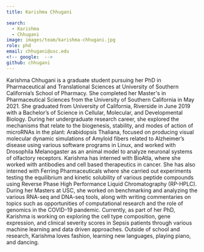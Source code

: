 ```yaml
---
title: Karishma Chhugani

search:
  - Karishma
  - Chhugani
image: images/team/karishma-chhugani.jpg
role: phd
email: chhugani@usc.edu
<!-- google:  -->
github: chhugani
---
```


Karishma Chhugani is a graduate student pursuing her PhD in Pharmaceutical and Translational Sciences at University of Southern California’s School of Pharmacy. She completed her Master's in Pharmaceutical Sciences from the University of Southern California in May 2021. She graduated from University of California, Riverside in June 2019 with a Bachelor’s of Science in Cellular, Molecular, and Developmental Biology. During her undergraduate research career, she explored the mechanisms that relate to the biogenesis, stability, and modes of action of microRNAs in the plant: Arabidopsis Thaliana, focused on producing visual molecular dynamic simulations of Amyloid fibers related to Alzheimer’s disease using various software programs in Linux, and worked with Drosophila Melanogaster as an animal model to analyze neuronal systems of olfactory receptors. Karishma has interned with BioAtla, where she worked with antibodies and cell based therapeutics in cancer. She has also interned with Ferring Pharmaceuticals where she carried out experiments testing the equilibrium and kinetic solubility of various peptide compounds using Reverse Phase High Performance Liquid Chromatography (RP-HPLC). During her Masters at USC, she worked on benchmarking and analyzing the various RNA-seq and DNA-seq tools, along with writing commentaries on topics such as opportunities of computational research and the role of genomics in the COVID-19 pandemic. Currently, as part of her PhD, Karishma is working on exploring the cell type composition, gene expression, and clinical severity scores in Sepsis patients through various machine learning and data driven approaches. Outside of school and research, Karishma loves fashion, learning new languages, playing piano, and dancing.
